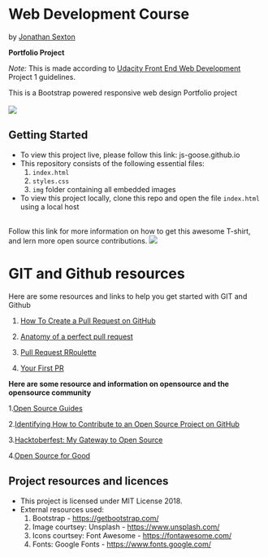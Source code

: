 # Web Development Course

by [Jonathan Sexton](https://www.jonathansexton.me/)

**Portfolio Project**

*Note:* This is made according to [Udacity Front End Web Development](https://www.udacity.com/course/front-end-web-developer-nanodegree--nd001) Project 1 guidelines.

This is a Bootstrap powered responsive web design Portfolio project
<br/>
<br/>
<img src='https://raw.githubusercontent.com/JS-goose/js-goose.github.io/master/img/preview.png'>

## Getting Started
* To view this project live, please follow this link: js-goose.github.io
* This repository consists of the following essential files:
  1. `index.html`
  2. `styles.css`
  3. `img` folder containing all embedded images
* To view this project locally, clone this repo and open the file `index.html` using a local host 

<br />
Follow this link for more information on how to get this awesome T-shirt, and lern more open source contributions.
<img src='https://s3.amazonaws.com/freecodecamp/news-hacktoberfest-shirt.png'>

# GIT and Github resources 
Here are some resources and links to help you get started with GIT and Github 
<br>

1. [How To Create a Pull Request on GitHub](https://www.digitalocean.com/community/tutorials/how-to-create-a-pull-request-on-github
 )

 2. [Anatomy of a perfect pull request](https://opensource.com/article/18/6/anatomy-perfect-pull-request?utm_medium=Email&utm_campaign=weekly&sc_cid=701f2000000RRARAA4)

 3. [Pull Request RRoulette](http://www.pullrequestroulette.com/) 

 4. [Your First PR](http://yourfirstpr.github.io/)
 

**Here are some resource and information on opensource and the opensource community**

1.[Open Source Guides](https://opensource.guide/)

2.[Identifying How to Contribute to an Open Source Project on GitHub](https://egghead.io/lessons/javascript-identifying-how-to-contribute-to-an-open-source-project-on-github)

3.[Hacktoberfest: My Gateway to Open Source](https://medium.freecodecamp.org/hacktoberfest-my-gateway-to-open-source-f44c8778b022)

4.[Open Source for Good](https://www.freecodecamp.org/nonprofits/)


## Project resources and licences
* This project is licensed under MIT License 2018.
* External resources used: 
  1. Bootstrap - https://getbootstrap.com/
  2. Image courtsey: Unsplash - https://www.unsplash.com/
  3. Icons courtsey: Font Awesome - https://fontawesome.com/
  4. Fonts: Google Fonts - https://www.fonts.google.com/
  

